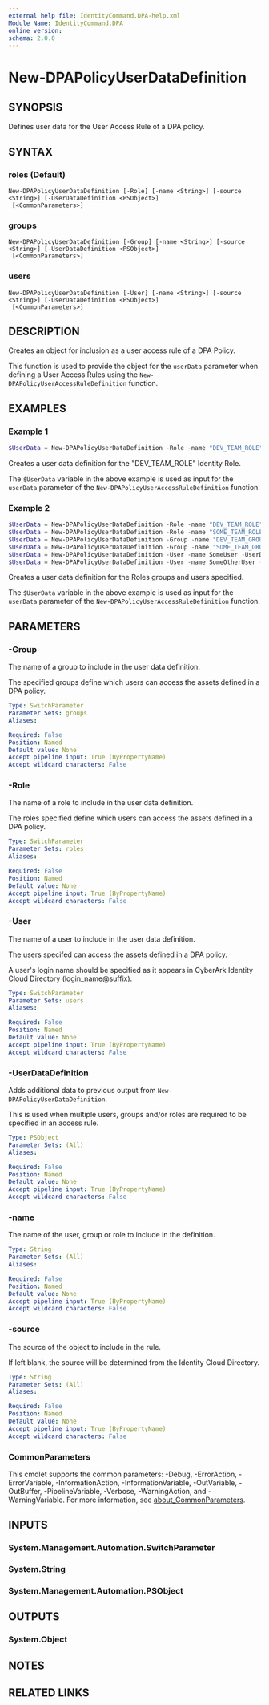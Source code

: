 ```yaml
---
external help file: IdentityCommand.DPA-help.xml
Module Name: IdentityCommand.DPA
online version:
schema: 2.0.0
---
```


# New-DPAPolicyUserDataDefinition

## SYNOPSIS
Defines user data for the User Access Rule of a DPA policy.

## SYNTAX

### roles (Default)
```
New-DPAPolicyUserDataDefinition [-Role] [-name <String>] [-source <String>] [-UserDataDefinition <PSObject>]
 [<CommonParameters>]
```

### groups
```
New-DPAPolicyUserDataDefinition [-Group] [-name <String>] [-source <String>] [-UserDataDefinition <PSObject>]
 [<CommonParameters>]
```

### users
```
New-DPAPolicyUserDataDefinition [-User] [-name <String>] [-source <String>] [-UserDataDefinition <PSObject>]
 [<CommonParameters>]
```

## DESCRIPTION
Creates an object for inclusion as a user access rule of a DPA Policy.

This function is used to provide the object for the `userData` parameter when defining a User Access Rules using the  `New-DPAPolicyUserAccessRuleDefinition` function.



## EXAMPLES

### Example 1
```powershell
$UserData = New-DPAPolicyUserDataDefinition -Role -name "DEV_TEAM_ROLE"
```

Creates a user data definition for the "DEV_TEAM_ROLE" Identity Role.

The `$UserData` variable in the above example is used as input for the `userData` parameter of the `New-DPAPolicyUserAccessRuleDefinition` function.

### Example 2
```powershell
$UserData = New-DPAPolicyUserDataDefinition -Role -name "DEV_TEAM_ROLE"
$UserData = New-DPAPolicyUserDataDefinition -Role -name "SOME_TEAM_ROLE" -UserDataDefinition $UserData
$UserData = New-DPAPolicyUserDataDefinition -Group -name "DEV_TEAM_GROUP" -UserDataDefinition $UserData
$UserData = New-DPAPolicyUserDataDefinition -Group -name "SOME_TEAM_GROUP" -UserDataDefinition $UserData
$UserData = New-DPAPolicyUserDataDefinition -User -name SomeUser -UserDataDefinition $UserData
$UserData = New-DPAPolicyUserDataDefinition -User -name SomeOtherUser -UserDataDefinition $UserData
```

Creates a user data definition for the Roles groups and users specified.

The `$UserData` variable in the above example is used as input for the `userData` parameter of the `New-DPAPolicyUserAccessRuleDefinition` function.

## PARAMETERS

### -Group
The name of a group to include in the user data definition.

The specified groups define which users can access the assets defined in a DPA policy.

```yaml
Type: SwitchParameter
Parameter Sets: groups
Aliases:

Required: False
Position: Named
Default value: None
Accept pipeline input: True (ByPropertyName)
Accept wildcard characters: False
```

### -Role
The name of a role to include in the user data definition.

The roles specified define which users can access the assets defined in a DPA policy.

```yaml
Type: SwitchParameter
Parameter Sets: roles
Aliases:

Required: False
Position: Named
Default value: None
Accept pipeline input: True (ByPropertyName)
Accept wildcard characters: False
```

### -User
The name of a user to include in the user data definition.

The users specifed can access the assets defined in a DPA policy.

A user's login name should be specified as it appears in CyberArk Identity Cloud Directory (login_name@suffix).

```yaml
Type: SwitchParameter
Parameter Sets: users
Aliases:

Required: False
Position: Named
Default value: None
Accept pipeline input: True (ByPropertyName)
Accept wildcard characters: False
```

### -UserDataDefinition
Adds additional data to previous output from `New-DPAPolicyUserDataDefinition`.

This is used when multiple users, groups and/or roles are required to be specified in an access rule.

```yaml
Type: PSObject
Parameter Sets: (All)
Aliases:

Required: False
Position: Named
Default value: None
Accept pipeline input: True (ByPropertyName)
Accept wildcard characters: False
```

### -name
The name of the user, group or role to include in the definition.

```yaml
Type: String
Parameter Sets: (All)
Aliases:

Required: False
Position: Named
Default value: None
Accept pipeline input: True (ByPropertyName)
Accept wildcard characters: False
```

### -source
The source of the object to include in the rule.

If left blank, the source will be determined from the Identity Cloud Directory.

```yaml
Type: String
Parameter Sets: (All)
Aliases:

Required: False
Position: Named
Default value: None
Accept pipeline input: True (ByPropertyName)
Accept wildcard characters: False
```

### CommonParameters
This cmdlet supports the common parameters: -Debug, -ErrorAction, -ErrorVariable, -InformationAction, -InformationVariable, -OutVariable, -OutBuffer, -PipelineVariable, -Verbose, -WarningAction, and -WarningVariable. For more information, see [about_CommonParameters](http://go.microsoft.com/fwlink/?LinkID=113216).

## INPUTS

### System.Management.Automation.SwitchParameter

### System.String

### System.Management.Automation.PSObject

## OUTPUTS

### System.Object
## NOTES

## RELATED LINKS
